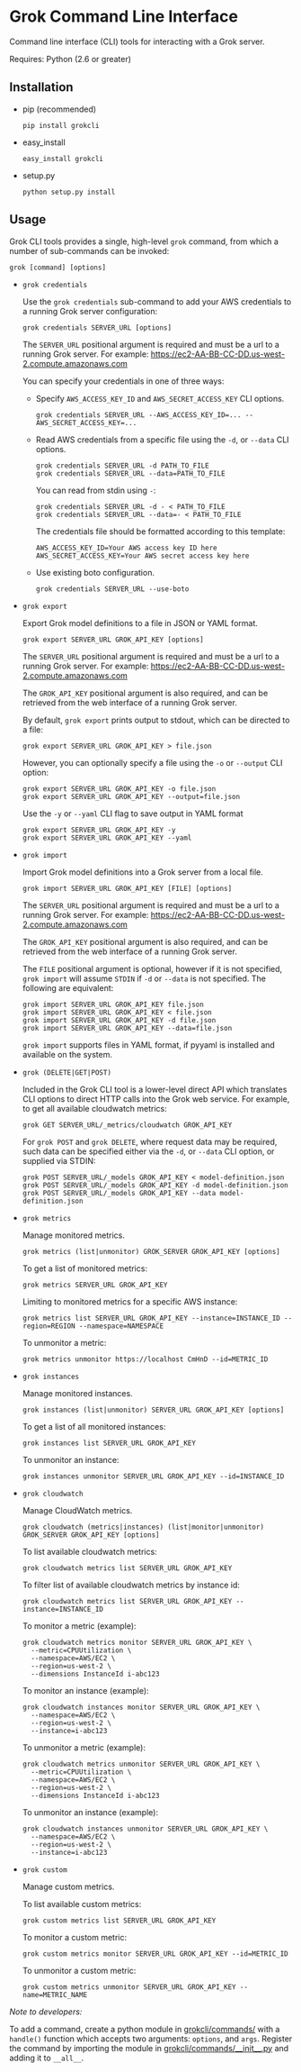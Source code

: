 Grok Command Line Interface
===========================

Command line interface (CLI) tools for interacting with a Grok server.

Requires: Python (2.6 or greater)

Installation
------------

- pip (recommended)

  `pip install grokcli`

- easy_install

  `easy_install grokcli`

- setup.py

  `python setup.py install`

Usage
-----

Grok CLI tools provides a single, high-level `grok` command, from which
a number of sub-commands can be invoked:

    grok [command] [options]

- `grok credentials`

  Use the `grok credentials` sub-command to add your AWS credentials to a
  running Grok server configuration:

      grok credentials SERVER_URL [options]

  The `SERVER_URL` positional argument is required and must be a url to a
  running Grok server.  For example: https://ec2-AA-BB-CC-DD.us-west-2.compute.amazonaws.com

  You can specify your credentials in one of three ways:

  - Specify `AWS_ACCESS_KEY_ID` and `AWS_SECRET_ACCESS_KEY` CLI options.

    ```
    grok credentials SERVER_URL --AWS_ACCESS_KEY_ID=... --AWS_SECRET_ACCESS_KEY=...
    ```

  - Read AWS credentials from a specific file using the `-d`, or `--data` CLI
    options.

    ```
    grok credentials SERVER_URL -d PATH_TO_FILE
    grok credentials SERVER_URL --data=PATH_TO_FILE
    ```

    You can read from stdin using `-`:

    ```
    grok credentials SERVER_URL -d - < PATH_TO_FILE
    grok credentials SERVER_URL --data=- < PATH_TO_FILE
    ```

    The credentials file should be formatted according to this template:

    ```
    AWS_ACCESS_KEY_ID=Your AWS access key ID here
    AWS_SECRET_ACCESS_KEY=Your AWS secret access key here
    ```

  - Use existing boto configuration.

    ```
    grok credentials SERVER_URL --use-boto
    ```

- `grok export`

  Export Grok model definitions to a file in JSON or YAML format.

      grok export SERVER_URL GROK_API_KEY [options]

  The `SERVER_URL` positional argument is required and must be a url to a
  running Grok server.  For example: https://ec2-AA-BB-CC-DD.us-west-2.compute.amazonaws.com

  The `GROK_API_KEY` positional argument is also required, and can be retrieved
  from the web interface of a running Grok server.

  By default, `grok export` prints output to stdout, which can be directed to a
  file:

      grok export SERVER_URL GROK_API_KEY > file.json

  However, you can optionally specify a file using the `-o` or `--output` CLI
  option:

      grok export SERVER_URL GROK_API_KEY -o file.json
      grok export SERVER_URL GROK_API_KEY --output=file.json

  Use the `-y` or `--yaml` CLI flag to save output in YAML format

      grok export SERVER_URL GROK_API_KEY -y
      grok export SERVER_URL GROK_API_KEY --yaml

- `grok import`

  Import Grok model definitions into a Grok server from a local file.

      grok import SERVER_URL GROK_API_KEY [FILE] [options]

  The `SERVER_URL` positional argument is required and must be a url to a
  running Grok server.  For example: https://ec2-AA-BB-CC-DD.us-west-2.compute.amazonaws.com

  The `GROK_API_KEY` positional argument is also required, and can be retrieved
  from the web interface of a running Grok server.

  The `FILE` positional argument is optional, however if it is not specified,
  `grok import` will assume `STDIN` if `-d` or `--data` is not specified.  The
  following are equivalent:

      grok import SERVER_URL GROK_API_KEY file.json
      grok import SERVER_URL GROK_API_KEY < file.json
      grok import SERVER_URL GROK_API_KEY -d file.json
      grok import SERVER_URL GROK_API_KEY --data=file.json

  `grok import` supports files in YAML format, if pyyaml is installed and
  available on the system.

- `grok (DELETE|GET|POST)`

  Included in the Grok CLI tool is a lower-level direct API which translates
  CLI options to direct HTTP calls into the Grok web service.  For example, to
  get all available cloudwatch metrics:

      grok GET SERVER_URL/_metrics/cloudwatch GROK_API_KEY

  For `grok POST` and `grok DELETE`, where request data may be required, such
  data can be specified either via the `-d`, or `--data` CLI option, or
  supplied via STDIN:

      grok POST SERVER_URL/_models GROK_API_KEY < model-definition.json
      grok POST SERVER_URL/_models GROK_API_KEY -d model-definition.json
      grok POST SERVER_URL/_models GROK_API_KEY --data model-definition.json

- `grok metrics`

  Manage monitored metrics.

      grok metrics (list|unmonitor) GROK_SERVER GROK_API_KEY [options]

  To get a list of monitored metrics:

      grok metrics SERVER_URL GROK_API_KEY

  Limiting to monitored metrics for a specific AWS instance:

      grok metrics list SERVER_URL GROK_API_KEY --instance=INSTANCE_ID --region=REGION --namespace=NAMESPACE

  To unmonitor a metric:

      grok metrics unmonitor https://localhost CmHnD --id=METRIC_ID

- `grok instances`

  Manage monitored instances.

      grok instances (list|unmonitor) SERVER_URL GROK_API_KEY [options]

  To get a list of all monitored instances:

      grok instances list SERVER_URL GROK_API_KEY

  To unmonitor an instance:

      grok instances unmonitor SERVER_URL GROK_API_KEY --id=INSTANCE_ID

- `grok cloudwatch`

  Manage CloudWatch metrics.

      grok cloudwatch (metrics|instances) (list|monitor|unmonitor) GROK_SERVER GROK_API_KEY [options]

  To list available cloudwatch metrics:

      grok cloudwatch metrics list SERVER_URL GROK_API_KEY

  To filter list of available cloudwatch metrics by instance id:

      grok cloudwatch metrics list SERVER_URL GROK_API_KEY --instance=INSTANCE_ID

  To monitor a metric (example):

      grok cloudwatch metrics monitor SERVER_URL GROK_API_KEY \
        --metric=CPUUtilization \
        --namespace=AWS/EC2 \
        --region=us-west-2 \
        --dimensions InstanceId i-abc123

  To monitor an instance (example):

      grok cloudwatch instances monitor SERVER_URL GROK_API_KEY \
        --namespace=AWS/EC2 \
        --region=us-west-2 \
        --instance=i-abc123

  To unmonitor a metric (example):

      grok cloudwatch metrics unmonitor SERVER_URL GROK_API_KEY \
        --metric=CPUUtilization \
        --namespace=AWS/EC2 \
        --region=us-west-2 \
        --dimensions InstanceId i-abc123

  To unmonitor an instance (example):

      grok cloudwatch instances unmonitor SERVER_URL GROK_API_KEY \
        --namespace=AWS/EC2 \
        --region=us-west-2 \
        --instance=i-abc123

- `grok custom`

  Manage custom metrics.

  To list available custom metrics:

      grok custom metrics list SERVER_URL GROK_API_KEY

  To monitor a custom metric:

      grok custom metrics monitor SERVER_URL GROK_API_KEY --id=METRIC_ID

  To unmonitor a custom metric:

      grok custom metrics unmonitor SERVER_URL GROK_API_KEY --name=METRIC_NAME

*Note to developers:*

To add a command, create a python module in
[grokcli/commands/](grokcli/commands) with a `handle()` function which accepts
two arguments: `options`, and `args`.  Register the command by importing the
module in [grokcli/commands/\_\_init\_\_.py](grokcli/commands/__init__.py) and
adding it to `__all__`.
